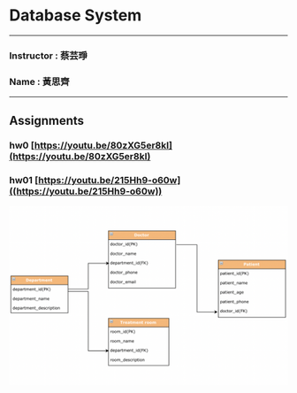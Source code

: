 # Database System
***
### Instructor : 蔡芸琤
### Name : 黃思齊
***
## Assignments

### hw0 [https://youtu.be/80zXG5er8kI](https://youtu.be/80zXG5er8kI)

### hw01 [https://youtu.be/215Hh9-o60w]((https://youtu.be/215Hh9-o60w))
![image](https://github.com/41071134h/DB/blob/main/hw01.png)
